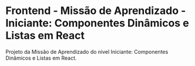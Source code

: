 # Frontend - Missão de Aprendizado - Iniciante: Componentes Dinâmicos e Listas em React
Projeto da Missão de Aprendizado do nível Iniciante: Componentes Dinâmicos e Listas em React.

